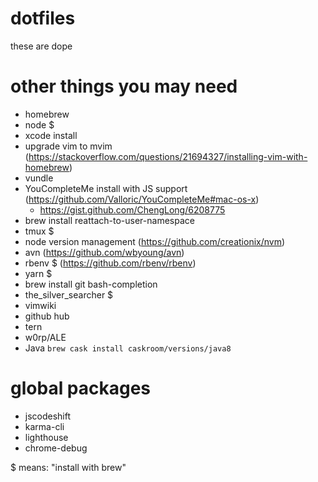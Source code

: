 # dotfiles

these are dope

# other things you may need
- homebrew
- node $
- xcode install
- upgrade vim to mvim (https://stackoverflow.com/questions/21694327/installing-vim-with-homebrew)
- vundle
- YouCompleteMe install with JS support (https://github.com/Valloric/YouCompleteMe#mac-os-x)
  - https://gist.github.com/ChengLong/6208775
- brew install reattach-to-user-namespace
- tmux $
- node version management (https://github.com/creationix/nvm)
- avn (https://github.com/wbyoung/avn)
- rbenv $ (https://github.com/rbenv/rbenv)
- yarn $
- brew install git bash-completion
- the_silver_searcher $
- vimwiki
- github hub
- tern
- w0rp/ALE
- Java `brew cask install caskroom/versions/java8`

# global packages
- jscodeshift
- karma-cli
- lighthouse
- chrome-debug

$ means: "install with brew"
